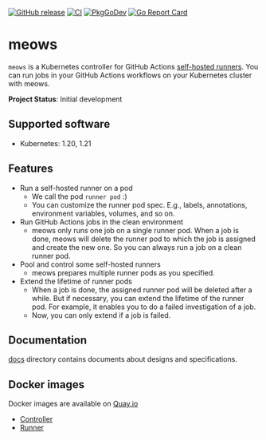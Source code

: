 [![GitHub release](https://img.shields.io/github/release/cybozu-go/meows.svg?maxAge=60)][releases]
[![CI](https://github.com/cybozu-go/meows/workflows/main/badge.svg)](https://github.com/cybozu-go/meows/actions)
[![PkgGoDev](https://pkg.go.dev/badge/github.com/cybozu-go/meows?tab=overview)](https://pkg.go.dev/github.com/cybozu-go/meows?tab=overview)
[![Go Report Card](https://goreportcard.com/badge/github.com/cybozu-go/meows)](https://goreportcard.com/report/github.com/cybozu-go/meows)

# meows

`meows` is a Kubernetes controller for GitHub Actions [self-hosted runners](https://docs.github.com/en/actions/hosting-your-own-runners/about-self-hosted-runners).
You can run jobs in your GitHub Actions workflows on your Kubernetes cluster with meows.

**Project Status**: Initial development

## Supported software

- Kubernetes: 1.20, 1.21

## Features

- Run a self-hosted runner on a pod
  - We call the pod `runner pod` :)
  - You can customize the runner pod spec. E.g., labels, annotations, environment variables, volumes, and so on.
- Run GitHub Actions jobs in the clean environment
  - meows only runs one job on a single runner pod.
    When a job is done, meows will delete the runner pod to which the job is assigned and create the new one.
    So you can always run a job on a clean runner pod.
- Pool and control some self-hosted runners
  - meows prepares multiple runner pods as you specified.
- Extend the lifetime of runner pods
  - When a job is done, the assigned runner pod will be deleted after a while.
    But if necessary, you can extend the lifetime of the runner pod.
    For example, it enables you to do a failed investigation of a job.
  - Now, you can only extend if a job is failed.

## Documentation

[docs](docs/) directory contains documents about designs and specifications.

## Docker images

Docker images are available on [Quay.io](https://quay.io/repository/cybozu)
- [Controller](https://quay.io/repository/cybozu/meows-controller)
- [Runner](https://quay.io/repository/cybozu/meows-runner)

[releases]: https://github.com/cybozu-go/meows/releases
